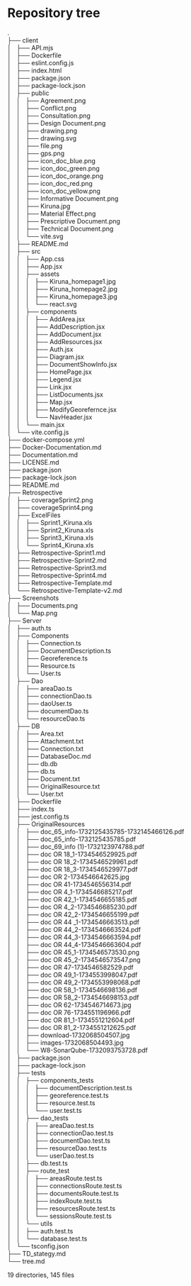 # Repository tree

.  
├── client  
│   ├── API.mjs  
│   ├── Dockerfile  
│   ├── eslint.config.js  
│   ├── index.html  
│   ├── package.json  
│   ├── package-lock.json  
│   ├── public  
│   │   ├── Agreement.png  
│   │   ├── Conflict.png  
│   │   ├── Consultation.png  
│   │   ├── Design Document.png  
│   │   ├── drawing.png  
│   │   ├── drawing.svg  
│   │   ├── file.png  
│   │   ├── gps.png  
│   │   ├── icon_doc_blue.png  
│   │   ├── icon_doc_green.png  
│   │   ├── icon_doc_orange.png  
│   │   ├── icon_doc_red.png  
│   │   ├── icon_doc_yellow.png  
│   │   ├── Informative Document.png  
│   │   ├── Kiruna.jpg  
│   │   ├── Material Effect.png  
│   │   ├── Prescriptive Document.png  
│   │   ├── Technical Document.png  
│   │   └── vite.svg  
│   ├── README.md  
│   ├── src  
│   │   ├── App.css  
│   │   ├── App.jsx  
│   │   ├── assets  
│   │   │   ├── Kiruna_homepage1.jpg  
│   │   │   ├── Kiruna_homepage2.jpg  
│   │   │   ├── Kiruna_homepage3.jpg  
│   │   │   └── react.svg  
│   │   ├── components  
│   │   │   ├── AddArea.jsx  
│   │   │   ├── AddDescription.jsx  
│   │   │   ├── AddDocument.jsx  
│   │   │   ├── AddResources.jsx  
│   │   │   ├── Auth.jsx  
│   │   │   ├── Diagram.jsx  
│   │   │   ├── DocumentShowInfo.jsx  
│   │   │   ├── HomePage.jsx  
│   │   │   ├── Legend.jsx  
│   │   │   ├── Link.jsx  
│   │   │   ├── ListDocuments.jsx  
│   │   │   ├── Map.jsx  
│   │   │   ├── ModifyGeorefernce.jsx  
│   │   │   └── NavHeader.jsx  
│   │   └── main.jsx  
│   └── vite.config.js  
├── docker-compose.yml  
├── Docker-Documentation.md  
├── Documentation.md  
├── LICENSE.md  
├── package.json  
├── package-lock.json  
├── README.md  
├── Retrospective  
│   ├── coverageSprint2.png  
│   ├── coverageSprint4.png  
│   ├── ExcelFiles  
│   │   ├── Sprint1_Kiruna.xls  
│   │   ├── Sprint2_Kiruna.xls  
│   │   ├── Sprint3_Kiruna.xls  
│   │   └── Sprint4_Kiruna.xls  
│   ├── Retrospective-Sprint1.md  
│   ├── Retrospective-Sprint2.md  
│   ├── Retrospective-Sprint3.md  
│   ├── Retrospective-Sprint4.md  
│   ├── Retrospective-Template.md  
│   └── Retrospective-Template-v2.md  
├── Screenshots  
│   ├── Documents.png  
│   └── Map.png  
├── Server  
│   ├── auth.ts  
│   ├── Components  
│   │   ├── Connection.ts  
│   │   ├── DocumentDescription.ts  
│   │   ├── Georeference.ts  
│   │   ├── Resource.ts  
│   │   └── User.ts  
│   ├── Dao  
│   │   ├── areaDao.ts  
│   │   ├── connectionDao.ts  
│   │   ├── daoUser.ts  
│   │   ├── documentDao.ts  
│   │   └── resourceDao.ts  
│   ├── DB  
│   │   ├── Area.txt  
│   │   ├── Attachment.txt  
│   │   ├── Connection.txt  
│   │   ├── DatabaseDoc.md  
│   │   ├── db.db  
│   │   ├── db.ts  
│   │   ├── Document.txt  
│   │   ├── OriginalResource.txt  
│   │   └── User.txt  
│   ├── Dockerfile  
│   ├── index.ts  
│   ├── jest.config.ts  
│   ├── OriginalResources  
│   │   ├── doc_65_info-1732125435785-1732145466126.pdf  
│   │   ├── doc_65_info-1732125435785.pdf  
│   │   ├── doc_69_info (1)-1732123974788.pdf  
│   │   ├── doc OR 18_1-1734546529925.pdf  
│   │   ├── doc OR 18_2-1734546529961.pdf  
│   │   ├── doc OR 18_3-1734546529977.pdf  
│   │   ├── doc OR 2-1734546642625.jpg  
│   │   ├── doc OR 41-1734546556314.pdf  
│   │   ├── doc OR 4_1-1734546685217.pdf  
│   │   ├── doc OR 42_1-1734546655185.pdf  
│   │   ├── doc OR 4_2-1734546685230.pdf  
│   │   ├── doc OR 42_2-1734546655199.pdf  
│   │   ├── doc OR 44 \_1-1734546663513.pdf  
│   │   ├── doc OR 44_2-1734546663524.pdf  
│   │   ├── doc OR 44_3-1734546663594.pdf  
│   │   ├── doc OR 44_4-1734546663604.pdf  
│   │   ├── doc OR 45_1-1734546573530.png  
│   │   ├── doc OR 45_2-1734546573547.png  
│   │   ├── doc OR 47-1734546582529.pdf  
│   │   ├── doc OR 49_1-1734553998047.pdf  
│   │   ├── doc OR 49_2-1734553998068.pdf  
│   │   ├── doc OR 58_1-1734546698136.pdf  
│   │   ├── doc OR 58_2-1734546698153.pdf  
│   │   ├── doc OR 62-1734546714673.jpg  
│   │   ├── doc OR 76-1734551196966.pdf  
│   │   ├── doc OR 81_1-1734551212604.pdf  
│   │   ├── doc OR 81_2-1734551212625.pdf  
│   │   ├── download-1732068504507.jpg  
│   │   ├── images-1732068504493.jpg  
│   │   └── W8-SonarQube-1732093753728.pdf  
│   ├── package.json  
│   ├── package-lock.json  
│   ├── tests  
│   │   ├── components_tests  
│   │   │   ├── documentDescription.test.ts  
│   │   │   ├── georeference.test.ts  
│   │   │   ├── resource.test.ts  
│   │   │   └── user.test.ts  
│   │   ├── dao_tests  
│   │   │   ├── areaDao.test.ts  
│   │   │   ├── connectionDao.test.ts  
│   │   │   ├── documentDao.test.ts  
│   │   │   ├── resourceDao.test.ts  
│   │   │   └── userDao.test.ts  
│   │   ├── db.test.ts  
│   │   ├── route_test  
│   │   │   ├── areasRoute.test.ts  
│   │   │   ├── connectionsRoute.test.ts  
│   │   │   ├── documentsRoute.test.ts  
│   │   │   ├── indexRoute.test.ts  
│   │   │   ├── resourcesRoute.test.ts  
│   │   │   └── sessionsRoute.test.ts  
│   │   └── utils  
│   │   ├── auth.test.ts  
│   │   └── database.test.ts  
│   └── tsconfig.json  
├── TD_stategy.md  
└── tree.md

19 directories, 145 files
